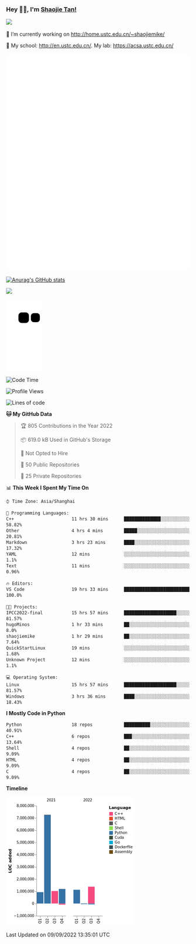 

<!--
**Kirrito-k423/Kirrito-k423** is a ✨ _special_ ✨ repository because its `README.md` (this file) appears on your GitHub profile.

Here are some ideas to get you started:

- 🔭 I’m currently working on ...
- 🌱 I’m currently learning ...
- 👯 I’m looking to collaborate on ...
- 🤔 I’m looking for help with ...
- 💬 Ask me about ...
- 📫 How to reach me: ...
- 😄 Pronouns: ...
- ⚡ Fun fact: ...
-->
### Hey 👋🏽, I'm [Shaojie Tan!](http://home.ustc.edu.cn/~shaojiemike/about)

![](https://visitor-badge.glitch.me/badge?page_id=Kirrito-k423.Kirrito-k423)

🔭 I’m currently working on http://home.ustc.edu.cn/~shaojiemike/

👯 My school: http://en.ustc.edu.cn/. My lab: https://acsa.ustc.edu.cn/

![](https://github.com/Kirrito-k423/github-stats/blob/master/generated/overview.svg)
![](https://github.com/Kirrito-k423/github-stats/blob/master/generated/languages.svg)

[![Anurag's GitHub stats](https://github-readme-stats.vercel.app/api?username=Kirrito-k423&theme=flag-india&show_icons=true&hide=stars,prs,issues,contribs)](https://github.com/anuraghazra/github-readme-stats)

![](https://github-profile-summary-cards.vercel.app/api/cards/profile-details?username=Kirrito-k423&theme=vue)

![snake gif](https://github.com/Kirrito-k423/Kirrito-k423/blob/output/github-contribution-grid-snake.svg)

<!--START_SECTION:waka-->
![Code Time](http://img.shields.io/badge/Code%20Time-503%20hrs%2027%20mins-blue)

![Profile Views](http://img.shields.io/badge/Profile%20Views-1-blue)

![Lines of code](https://img.shields.io/badge/From%20Hello%20World%20I%27ve%20Written-13%20Million%20lines%20of%20code-blue)

**🐱 My GitHub Data** 

> 🏆 805 Contributions in the Year 2022
 > 
> 📦 619.0 kB Used in GitHub's Storage 
 > 
> 🚫 Not Opted to Hire
 > 
> 📜 50 Public Repositories 
 > 
> 🔑 25 Private Repositories  
 > 
📊 **This Week I Spent My Time On** 

```text
⌚︎ Time Zone: Asia/Shanghai

💬 Programming Languages: 
C++                      11 hrs 30 mins      ██████████████░░░░░░░░░░░   58.82% 
Other                    4 hrs 4 mins        █████░░░░░░░░░░░░░░░░░░░░   20.81% 
Markdown                 3 hrs 23 mins       ████░░░░░░░░░░░░░░░░░░░░░   17.32% 
YAML                     12 mins             ░░░░░░░░░░░░░░░░░░░░░░░░░   1.1% 
Text                     11 mins             ░░░░░░░░░░░░░░░░░░░░░░░░░   0.96%

🔥 Editors: 
VS Code                  19 hrs 33 mins      █████████████████████████   100.0%

🐱‍💻 Projects: 
IPCC2022-final           15 hrs 57 mins      ████████████████████░░░░░   81.57% 
hugoMinos                1 hr 33 mins        ██░░░░░░░░░░░░░░░░░░░░░░░   8.0% 
shaojiemike              1 hr 29 mins        ██░░░░░░░░░░░░░░░░░░░░░░░   7.64% 
QuickStartLinux          19 mins             ░░░░░░░░░░░░░░░░░░░░░░░░░   1.68% 
Unknown Project          12 mins             ░░░░░░░░░░░░░░░░░░░░░░░░░   1.1%

💻 Operating System: 
Linux                    15 hrs 57 mins      ████████████████████░░░░░   81.57% 
Windows                  3 hrs 36 mins       ████░░░░░░░░░░░░░░░░░░░░░   18.43%

```

**I Mostly Code in Python** 

```text
Python                   18 repos            ██████████░░░░░░░░░░░░░░░   40.91% 
C++                      6 repos             ███░░░░░░░░░░░░░░░░░░░░░░   13.64% 
Shell                    4 repos             ██░░░░░░░░░░░░░░░░░░░░░░░   9.09% 
HTML                     4 repos             ██░░░░░░░░░░░░░░░░░░░░░░░   9.09% 
C                        4 repos             ██░░░░░░░░░░░░░░░░░░░░░░░   9.09%

```


**Timeline**

![Chart not found](https://raw.githubusercontent.com/Kirrito-k423/Kirrito-k423/main/charts/bar_graph.png) 


 Last Updated on 09/09/2022 13:35:01 UTC
<!--END_SECTION:waka-->

